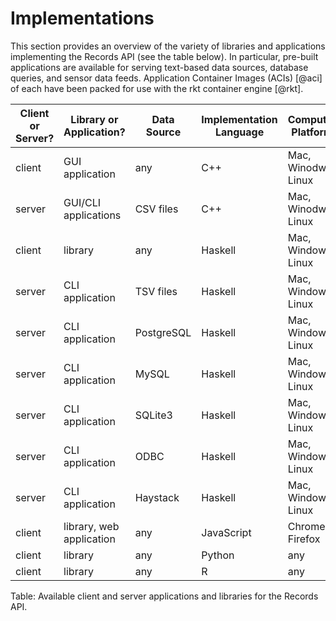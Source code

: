 # Implementations

This section provides an overview of the variety of libraries and applications implementing the Records API (see the table below).  In particular, pre-built applications are available for serving text-based data sources, database queries, and sensor data feeds.  Application Container Images (ACIs) [@aci] of each have been packed for use with the rkt container engine [@rkt].

| Client or Server? | Library or Application?  | Data Source | Implementation Language | Computing Platforms | URL                                         |
|-------------------|--------------------------|-------------|-------------------------|---------------------|---------------------------------------------|
| client            | GUI application          | any         | C++                     | Mac, Winodws, Linux | https://github.nrel.gov/d-star/cpp-records  |
| server            | GUI/CLI applications     | CSV files   | C++                     | Mac, Winodws, Linux | https://github.nrel.gov/d-star/cpp-records  |
| client            | library                  | any         | Haskell                 | Mac, Windows, Linux | https://github.com/NREL/AESD/lib/haskell    |
| server            | CLI application          | TSV files   | Haskell                 | Mac, Windows, Linux | https://github.com/NREL/AESD/lib/haskell    |
| server            | CLI application          | PostgreSQL  | Haskell                 | Mac, Windows, Linux | https://github.com/NREL/AESD/lib/haskell    |
| server            | CLI application          | MySQL       | Haskell                 | Mac, Windows, Linux | https://github.com/NREL/AESD/lib/haskell    |
| server            | CLI application          | SQLite3     | Haskell                 | Mac, Windows, Linux | https://github.com/NREL/AESD/lib/haskell    |
| server            | CLI application          | ODBC        | Haskell                 | Mac, Windows, Linux | https://github.com/NREL/AESD/lib/haskell    |
| server            | CLI application          | Haystack    | Haskell                 | Mac, Windows, Linux | https://github.com/NREL/AESD/lib/haskell    |
| client            | library, web application | any         | JavaScript              | Chrome, Firefox     | https://github.com/NREL/AESD/lib/javascript |
| client            | library                  | any         | Python                  | any                 | https://github.com/NREL/AESD/lib/python     |
| client            | library                  | any         | R                       | any                 | https://github.nrel.gov/d-star/r-records    |

Table: Available client and server applications and libraries for the Records API.

